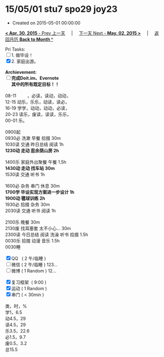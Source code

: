# 15/05/01 stu7 spo29 joy23

- Created on 2015-05-01 00:00:00

[**< Apr. 30, 2015** - Prev 上一天](_archived/lifelogs/2015/04/d30.md) &nbsp; &nbsp; | &nbsp; &nbsp; [下一天 Next - **May. 02, 2015 >**](_archived/lifelogs/2015/05/d02.md) &nbsp; &nbsp; |  &nbsp; &nbsp; [返回月历 **Back to Month ^**](_archived/lifelogs/2015/05/index.md)
<br/><div>Pri Tasks:</div>    <div><input type="checkbox" />1. 做毕设！</div>    <div><input type="checkbox" checked="true" />2. 家庭出游。</div>    <div><br/></div>    <div><strong>Archievement:</strong></div>    <div><strong><input type="checkbox" /></strong><strong>完成Doit.im、</strong><strong>Evernote</strong></div>    <div><strong>      其中的</strong><strong>所有</strong><strong>既定目标！！</strong></div>    <div><br/></div>    <div>08-11         ，必读，读动，动动，</div>    <div>12-15 动乐，乐乐，动读，读必，</div>    <div>16-19 学学，动动，动动，必读，</div>    <div>20-23 读乐，废读，读读，乐乐，</div><div>00-01 乐。</div>    <div><br/></div>    <div>0900起</div>    <div>0930必 洗漱 早餐 拾掇 30m</div>    <div>1030读 交通 昨日总结 阅读 1h</div>    <div><strong>1230动 走动 逛余荫山房 2h</strong></div>    <div><br/></div>    <div>1400乐 家庭外出聚餐 午餐 1.5h</div>    <div><strong>1430动 走动 找车站 30m</strong></div>    <div>1530读 交通 听书 1h</div>    <div><br/></div>    <div>1600必 杂务 串门 休息 30m</div>    <div><strong>1700学 毕设实现方案进一步设计 1h</strong></div>    <div><strong>1900动 毽球训练 2h</strong></div>    <div>1930必 拾掇 杂务 30m</div>    <div>2030读 交通 听书 阅读 1h</div>    <div><br/></div>    <div>2100乐 晚餐 30m</div>    <div>2130废 找耳塞套 太不小心… 30m</div>    <div>2300读 今日总结 阅读 洗澡 听书 拾掇 1.5h</div>    <div>0030乐 拾掇 动漫 音乐 1.5h</div>    <div>0030睡</div>    <div><br/></div>    <div><input type="checkbox" checked="true" />QQ   ( 2 午/临睡 )</div>    <div><input type="checkbox" />微信 ( 2 午/临睡 ) 123…</div>    <div><input type="checkbox" />微博 ( 1 Random ) 12…</div>    <div><br/></div>    <div><input type="checkbox" checked="true" />复习框架  ( 9:00 )</div>    <div><input type="checkbox" checked="true" />运动 ( 1 Random )</div>    <div><input type="checkbox" checked="true" />串门 ( < 30min )</div>    <div><br/></div>    <div>类，时，%</div>    <div>学1，6.5</div>    <div>动4.5，29</div>    <div>读4.5，29</div>    <div>乐3.5，22.6</div>    <div>必1.5，9.7</div>    <div>废0.5，3.2</div>    <div>总15.5</div>
